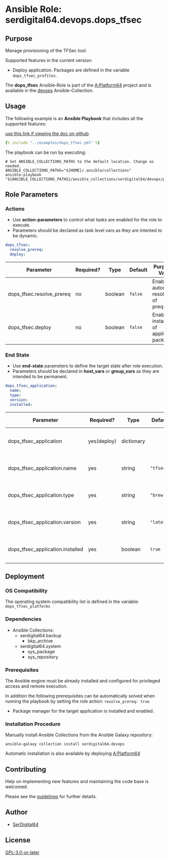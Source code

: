 # Ansible Role: serdigital64.devops.dops_tfsec

## Purpose

Manage provisioning of the TFSec tool.

Supported features in the current version:

- Deploy application. Packages are defined in the variable `dops_tfsec_profiles`.

The **dops_tfsec** Ansible-Role is part of the [A:Platform64](https://github.com/serdigital64/aplatform64) project and is available in the [devops](https://aplatform64.readthedocs.io/en/latest/collections/devops) Ansible-Collection.

## Usage

The following example is an **Ansible Playbook** that includes all the supported features:

[use this link if viewing the doc on github](https://github.com/aplatform64/devops/blob/main/playbooks/dops_tfsec.yml)

```yaml
{% include "../examples/dops_tfsec.yml" %}
```

The playbook can be run by executing:

```shell
# Set ANSIBLE_COLLECTIONS_PATHS to the default location. Change as needed.
ANSIBLE_COLLECTIONS_PATHS="${HOME}/.ansible/collections"
ansible-playbook "${ANSIBLE_COLLECTIONS_PATHS}/ansible_collections/serdigital64/devops/playbooks/dops_tfsec.yml"
```

## Role Parameters

### Actions

- Use **action-parameters** to control what tasks are enabled for the role to execute.
- Parameters should be declared as task level vars as they are intented to be dynamic.

```yaml
dops_tfsec:
  resolve_prereq:
  deploy:
```

| Parameter                  | Required? | Type    | Default | Purpose / Value                             |
| -------------------------- | --------- | ------- | ------- | ------------------------------------------- |
| dops_tfsec.resolve_prereq | no        | boolean | `false` | Enable automatic resolution of prequisites  |
| dops_tfsec.deploy         | no        | boolean | `false` | Enable installation of application packages |

### End State

- Use **end-state** parameters to define the target state after role execution.
- Parameters should be declared in **host_vars** or **group_vars** as they are intended to be permanent.

```yaml
dops_tfsec_application:
  name:
  type:
  version:
  installed:
```

| Parameter                         | Required?   | Type       | Default    | Purpose / Value                    |
| --------------------------------- | ----------- | ---------- | ---------- | ---------------------------------- |
| dops_tfsec_application           | yes(deploy) | dictionary |            | Set application package end state  |
| dops_tfsec_application.name      | yes         | string     | `"tfsec"`  | Select application package name    |
| dops_tfsec_application.type      | yes         | string     | `"brew"`   | Select application package type    |
| dops_tfsec_application.version   | yes         | string     | `"latest"` | Select application package version |
| dops_tfsec_application.installed | yes         | boolean    | `true`     | Set application package end state  |

## Deployment

### OS Compatibility

The operating system compatibility list is defined in the variable: `dops_tfsec_platforms`

### Dependencies

- Ansible Collections:
  - serdigital64.backup
    - bkp_archive
  - serdigital64.system
    - sys_package
    - sys_repository

### Prerequisites

The Ansible engine must be already installed and configured for privileged access and remote execution.

In addition the following prerequisites can be automatically solved when running the playbook by setting the role action: `resolve_prereq: true`

- Package manager for the target application is installed and enabled.

### Installation Procedure

Manually install Ansible Collections from the Ansible Galaxy repository:

```shell
ansible-galaxy collection install serdigital64.devops
```

Automatic installation is also available by deploying [A:Platform64](https://aplatform64.readthedocs.io/en/latest/#deployment)

## Contributing

Help on implementing new features and maintaining the code base is welcomed.

Please see the [guidelines](https://aplatform64.readthedocs.io/en/latest/contributing/CONTRIBUTING) for further details.

## Author

- [SerDigital64](https://serdigital64.github.io/)

## License

[GPL-3.0-or-later](https://www.gnu.org/licenses/gpl-3.0.txt)
